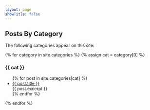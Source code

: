 ```yaml
---
layout: page
showTitle: false
---
```


## Posts By Category

The following categories appear on this site:

{% for category in site.categories %}
{% assign cat = category[0] %}

<div id="{{ cat | slugify }}" class="category-div">
<h3 name="{{ cat | slugify }}">{{ cat }}</h3>

<ul>
{% for post in site.categories[cat] %}
  <li><a href="{{ post.url }}">{{ post.title }}</a><br/>
    {{ post.excerpt }}
  </li>
{% endfor %}
</ul>

</div>

{% endfor %}

